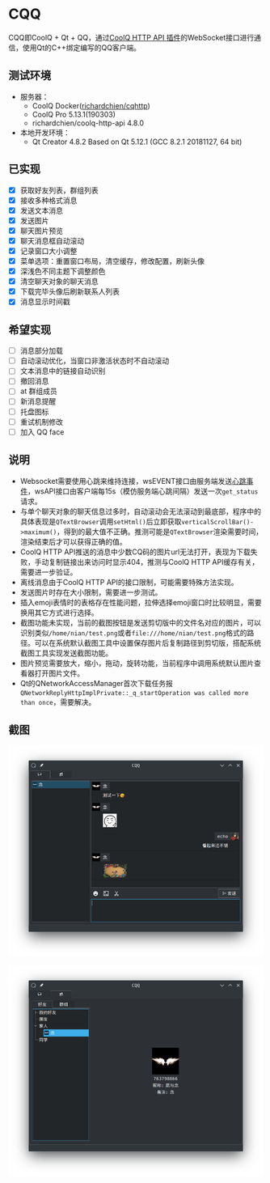 # CQQ
CQQ即CoolQ + Qt + QQ，通过[CoolQ HTTP API 插件](https://github.com/richardchien/coolq-http-api)的WebSocket接口进行通信，使用Qt的C++绑定编写的QQ客户端。

## 测试环境
* 服务器：
  * CoolQ Docker([richardchien/cqhttp](https://cqhttp.cc/docs/4.8/#/Docker))
  * CoolQ Pro 5.13.1(190303)
  * richardchien/coolq-http-api 4.8.0
* 本地开发环境：
  * Qt Creator 4.8.2 Based on Qt 5.12.1 (GCC 8.2.1 20181127, 64 bit)

## 已实现
* [x] 获取好友列表，群组列表
* [x] 接收多种格式消息
* [x] 发送文本消息
* [x] 发送图片
* [x] 聊天图片预览
* [x] 聊天消息框自动滚动
* [x] 记录窗口大小调整
* [x] 菜单选项：重置窗口布局，清空缓存，修改配置，刷新头像
* [x] 深浅色不同主题下调整颜色
* [x] 清空聊天对象的聊天消息
* [x] 下载完毕头像后刷新联系人列表
* [x] 消息显示时间戳

## 希望实现

* [ ] 消息部分加载
* [ ] 自动滚动优化，当窗口非激活状态时不自动滚动
* [ ] 文本消息中的链接自动识别
* [ ] 撤回消息
* [ ] at 群组成员
* [ ] 新消息提醒
* [ ] 托盘图标
* [ ] 重试机制修改
* [ ] 加入 QQ face

## 说明
* Websocket需要使用心跳来维持连接，wsEVENT接口由服务端发送[心跳事件](https://cqhttp.cc/docs/4.8/#/Post?id=%E5%BF%83%E8%B7%B3)，wsAPI接口由客户端每15s（模仿服务端心跳间隔）发送一次`get_status`请求。
* 与单个聊天对象的聊天信息过多时，自动滚动会无法滚动到最底部，程序中的具体表现是`QTextBrowser`调用`setHtml()`后立即获取`verticalScrollBar()->maximum()`，得到的最大值不正确。推测可能是`QTextBrowser`渲染需要时间，渲染结束后才可以获得正确的值。
* CoolQ HTTP API推送的消息中少数CQ码的图片url无法打开，表现为下载失败，手动复制链接出来访问时显示404，推测与CoolQ HTTP API缓存有关，需要进一步验证。
* 离线消息由于CoolQ HTTP API的接口限制，可能需要特殊方法实现。
* 发送图片时存在大小限制，需要进一步测试。
* 插入emoji表情时的表格存在性能问题，拉伸选择emoji窗口时比较明显，需要换用其它方式进行选择。
* 截图功能未实现，当前的截图按钮是发送剪切版中的文件名对应的图片，可以识别类似`/home/nian/test.png`或者`file:///home/nian/test.png`格式的路径。可以在系统默认截图工具中设置保存图片后复制路径到剪切版，搭配系统截图工具实现发送截图功能。
* 图片预览需要放大，缩小，拖动，旋转功能，当前程序中调用系统默认图片查看器打开图片文件。
* Qt的QNetworkAccessManager首次下载任务报`QNetworkReplyHttpImplPrivate::_q_startOperation was called more than once`，需要解决。

## 截图
![screenshot1.png](screenshots/screenshot1.png)

![screenshot2.png](screenshots/screenshot2.png)
